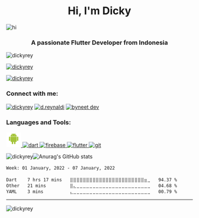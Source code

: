 <h1 align="center">Hi, I'm Dicky</h1> <img src="https://user-images.githubusercontent.com/1303154/88677602-1635ba80-d120-11ea-84d8-d263ba5fc3c0.gif" width="28px" alt="hi">
<h3 align="center">A passionate Flutter Developer from Indonesia</h3>

<p align="left"> <img src="https://komarev.com/ghpvc/?username=dickyrey&label=Profile%20views&color=0e75b6&style=flat" alt="dickyrey" /> </p>

<p align="left"> <a href="https://github.com/ryo-ma/github-profile-trophy"><img src="https://github-profile-trophy.vercel.app/?username=dickyrey" alt="dickyrey" /></a> </p>

<p align="left"> <a href="https://twitter.com/dickyrey" target="blank"><img src="https://img.shields.io/twitter/follow/dickyrey?logo=twitter&style=for-the-badge" alt="dickyrey" /></a> </p>

<h3 align="left">Connect with me:</h3>
<p align="left">
<a href="https://twitter.com/dickyrey" target="blank"><img align="center" src="https://raw.githubusercontent.com/rahuldkjain/github-profile-readme-generator/master/src/images/icons/Social/twitter.svg" alt="dickyrey" height="30" width="40" /></a>
<a href="https://instagram.com/d.reynaldi" target="blank"><img align="center" src="https://raw.githubusercontent.com/rahuldkjain/github-profile-readme-generator/master/src/images/icons/Social/instagram.svg" alt="d.reynaldi" height="30" width="40" /></a>
<a href="https://www.youtube.com/c/byneet dev" target="blank"><img align="center" src="https://raw.githubusercontent.com/rahuldkjain/github-profile-readme-generator/master/src/images/icons/Social/youtube.svg" alt="byneet dev" height="30" width="40" /></a>
</p>

<h3 align="left">Languages and Tools:</h3>
<p align="left"> <a href="https://developer.android.com" target="_blank" rel="noreferrer"> <img src="https://raw.githubusercontent.com/devicons/devicon/master/icons/android/android-original-wordmark.svg" alt="android" width="40" height="40"/> </a> <a href="https://dart.dev" target="_blank" rel="noreferrer"> <img src="https://www.vectorlogo.zone/logos/dartlang/dartlang-icon.svg" alt="dart" width="40" height="40"/> </a> <a href="https://firebase.google.com/" target="_blank" rel="noreferrer"> <img src="https://www.vectorlogo.zone/logos/firebase/firebase-icon.svg" alt="firebase" width="40" height="40"/> </a> <a href="https://flutter.dev" target="_blank" rel="noreferrer"> <img src="https://www.vectorlogo.zone/logos/flutterio/flutterio-icon.svg" alt="flutter" width="40" height="40"/> </a> <a href="https://git-scm.com/" target="_blank" rel="noreferrer"> <img src="https://www.vectorlogo.zone/logos/git-scm/git-scm-icon.svg" alt="git" width="40" height="40"/> </a> </p>

<p><img align="left" src="https://github-readme-stats.vercel.app/api/top-langs?username=dickyrey&show_icons=true&locale=en&layout=compact" alt="dickyrey" /></p>


![Anurag's GitHub stats](https://github-readme-stats.vercel.app/api?username=dickyrey&show_icons=true&theme=omni&hide_border=true)

<!--START_SECTION:waka-->
```text
Week: 01 January, 2022 - 07 January, 2022

Dart    7 hrs 17 mins   ⣿⣿⣿⣿⣿⣿⣿⣿⣿⣿⣿⣿⣿⣿⣿⣿⣿⣿⣿⣿⣿⣿⣿⣶⣀   94.37 % 
Other   21 mins         ⣿⣄⣀⣀⣀⣀⣀⣀⣀⣀⣀⣀⣀⣀⣀⣀⣀⣀⣀⣀⣀⣀⣀⣀⣀   04.68 % 
YAML    3 mins          ⣄⣀⣀⣀⣀⣀⣀⣀⣀⣀⣀⣀⣀⣀⣀⣀⣀⣀⣀⣀⣀⣀⣀⣀⣀   00.79 % 
```
<!--END_SECTION:waka-->

---

<p><img align="center" src="https://github-readme-streak-stats.herokuapp.com/?user=dickyrey&" alt="dickyrey" /></p>
